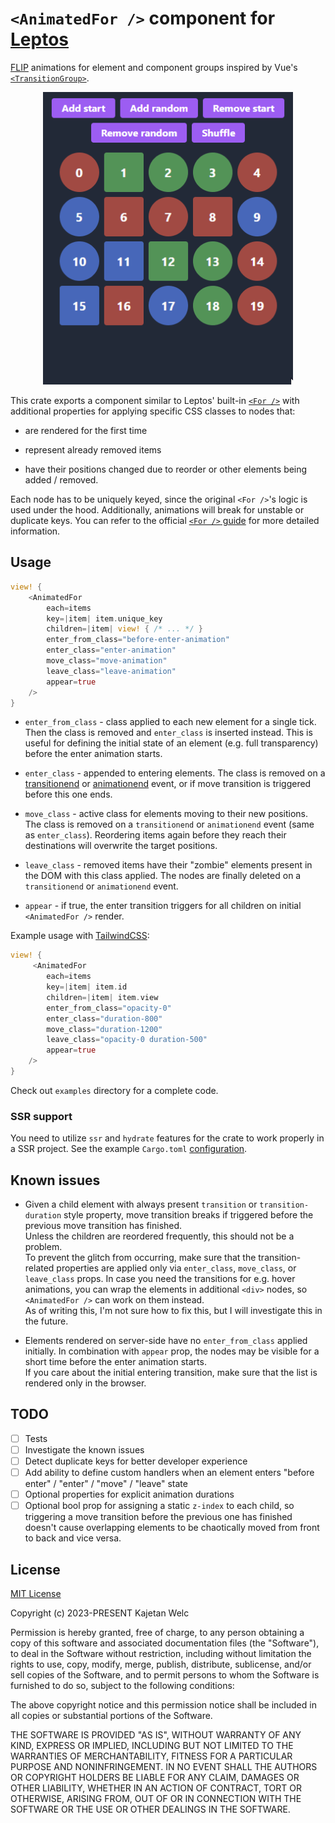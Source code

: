 # `<AnimatedFor />` component for [Leptos](https://leptos.dev/)

[FLIP](https://aerotwist.com/blog/flip-your-animations/) animations for element and component groups inspired by Vue's [`<TransitionGroup>`](https://vuejs.org/guide/built-ins/transition-group.html).

<p align="center">
    <img width="400" src="docs/preview.gif">
</p>

This crate exports a component similar to Leptos' built-in [`<For />`](https://docs.rs/leptos/latest/leptos/fn.For.html) with additional properties for applying specific CSS classes to nodes that:

- are rendered for the first time

- represent already removed items

- have their positions changed due to reorder or other elements being added / removed.

Each node has to be uniquely keyed, since the original `<For />`'s logic is used under the hood. Additionally, animations will break for unstable or duplicate keys. You can refer to the official [`<For />` guide](https://leptos-rs.github.io/leptos/view/04_iteration.html#dynamic-rendering-with-the-for-component) for more detailed information.

## Usage

```rs
view! {
    <AnimatedFor
        each=items
        key=|item| item.unique_key
        children=|item| view! { /* ... */ }
        enter_from_class="before-enter-animation"
        enter_class="enter-animation"
        move_class="move-animation"
        leave_class="leave-animation"
        appear=true
    />
}
```

- `enter_from_class` - class applied to each new element for a single tick. Then the class is removed and `enter_class` is inserted instead. This is useful for defining the initial state of an element (e.g. full transparency) before the enter animation starts.

- `enter_class` - appended to entering elements. The class is removed on a [transitionend](https://developer.mozilla.org/en-US/docs/Web/API/Element/transitionend_event) or [animationend](https://developer.mozilla.org/en-US/docs/Web/API/Element/animationend_event) event, or if move transition is triggered before this one ends.

- `move_class` - active class for elements moving to their new positions. The class is removed on a `transitionend` or `animationend` event (same as `enter_class`). Reordering items again before they reach their destinations will overwrite the target positions.

- `leave_class` - removed items have their "zombie" elements present in the DOM with this class applied. The nodes are finally deleted on a `transitionend` or `animationend` event.

- `appear` - if true, the enter transition triggers for all children on initial `<AnimatedFor />` render.

Example usage with [TailwindCSS](https://tailwindcss.com/):

```rs
view! {
     <AnimatedFor
        each=items
        key=|item| item.id
        children=|item| item.view
        enter_from_class="opacity-0"
        enter_class="duration-800"
        move_class="duration-1200"
        leave_class="opacity-0 duration-500"
        appear=true
    />
}
```

Check out `examples` directory for a complete code.

### SSR support

You need to utilize `ssr` and `hydrate` features for the crate to work properly in a SSR project. See the example `Cargo.toml` [configuration](https://github.com/brofrain/leptos-animated-for/blob/main/examples/ssr/Cargo.toml).

## Known issues

- Given a child element with always present `transition` or `transition-duration` style property, move transition breaks if triggered before the previous move transition has finished.\
  Unless the children are reordered frequently, this should not be a problem.\
  To prevent the glitch from occurring, make sure that the transition-related properties are applied only via `enter_class`, `move_class`, or `leave_class` props. In case you need the transitions for e.g. hover animations, you can wrap the elements in additional `<div>` nodes, so `<AnimatedFor />` can work on them instead.\
  As of writing this, I'm not sure how to fix this, but I will investigate this in the future.

- Elements rendered on server-side have no `enter_from_class` applied initially. In combination with `appear` prop, the nodes may be visible for a short time before the enter animation starts.\
  If you care about the initial entering transition, make sure that the list is rendered only in the browser.

## TODO

- [ ] Tests
- [ ] Investigate the known issues
- [ ] Detect duplicate keys for better developer experience
- [ ] Add ability to define custom handlers when an element enters "before enter" / "enter" / "move" / "leave" state
- [ ] Optional properties for explicit animation durations
- [ ] Optional bool prop for assigning a static `z-index` to each child, so triggering a move transition before the previous one has finished doesn't cause overlapping elements to be chaotically moved from front to back and vice versa.

## License

[MIT License](https://opensource.org/licenses/MIT)

Copyright (c) 2023-PRESENT Kajetan Welc

Permission is hereby granted, free of charge, to any person obtaining a copy of this software and associated documentation files (the "Software"), to deal in the Software without restriction, including without limitation the rights to use, copy, modify, merge, publish, distribute, sublicense, and/or sell copies of the Software, and to permit persons to whom the Software is furnished to do so, subject to the following conditions:

The above copyright notice and this permission notice shall be included in all copies or substantial portions of the Software.

THE SOFTWARE IS PROVIDED "AS IS", WITHOUT WARRANTY OF ANY KIND, EXPRESS OR IMPLIED, INCLUDING BUT NOT LIMITED TO THE WARRANTIES OF MERCHANTABILITY, FITNESS FOR A PARTICULAR PURPOSE AND NONINFRINGEMENT. IN NO EVENT SHALL THE AUTHORS OR COPYRIGHT HOLDERS BE LIABLE FOR ANY CLAIM, DAMAGES OR OTHER LIABILITY, WHETHER IN AN ACTION OF CONTRACT, TORT OR OTHERWISE, ARISING FROM, OUT OF OR IN CONNECTION WITH THE SOFTWARE OR THE USE OR OTHER DEALINGS IN THE SOFTWARE.

